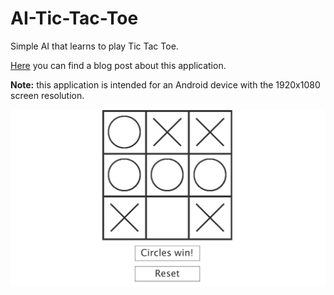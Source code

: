 # AI-Tic-Tac-Toe
Simple AI that learns to play Tic Tac Toe.

[Here](https://steemit.com/ai/@neavvy/i-made-a-self-learning-ai-to-play-tic-tac-toe) you can find a blog post about this application.

**Note:** this application is intended for an Android device with the 1920x1080 screen resolution.

![tic tac toe.png](https://raw.githubusercontent.com/jankulik/AI-Tic-Tac-Toe/master/tic%20tac%20toe.png)
